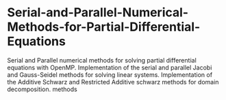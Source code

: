 # Serial-and-Parallel-Numerical-Methods-for-Partial-Differential-Equations
Serial and Parallel numerical methods for solving partial differential equations with OpenMP. Implementation of the serial and parallel Jacobi and Gauss-Seidel methods for solving linear systems. Implementation of the Additive Schwarz and Restricted Additive schwarz methods for domain decomposition. methods 
